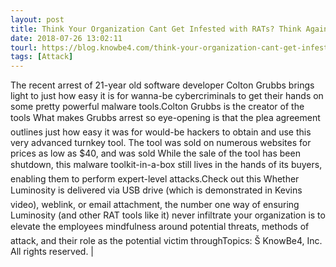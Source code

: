 ```yaml
---
layout: post
title: Think Your Organization Cant Get Infested with RATs? Think Again.
date: 2018-07-26 13:02:11
tourl: https://blog.knowbe4.com/think-your-organization-cant-get-infested-with-rats-think-again
tags: [Attack]
---
```

The recent arrest of 21-year old software developer Colton Grubbs brings light to just how easy it is for wanna-be cybercriminals to get their hands on some pretty powerful malware tools.Colton Grubbs is the creator of the tools What makes Grubbs arrest so eye-opening is that the plea agreement outlines just how easy it was for would-be hackers to obtain and use this very advanced turnkey tool. The tool was sold on numerous websites for prices as low as $40, and was sold While the sale of the tool has been shutdown, this malware toolkit-in-a-box still lives in the hands of its buyers, enabling them to perform expert-level attacks.Check out this Whether Luminosity is delivered via USB drive (which is demonstrated in Kevins video), weblink, or email attachment, the number one way of ensuring Luminosity (and other RAT tools like it) never infiltrate your organization is to elevate the employees mindfulness around potential threats, methods of attack, and their role as the potential victim throughTopics: Š KnowBe4, Inc. All rights reserved. | 